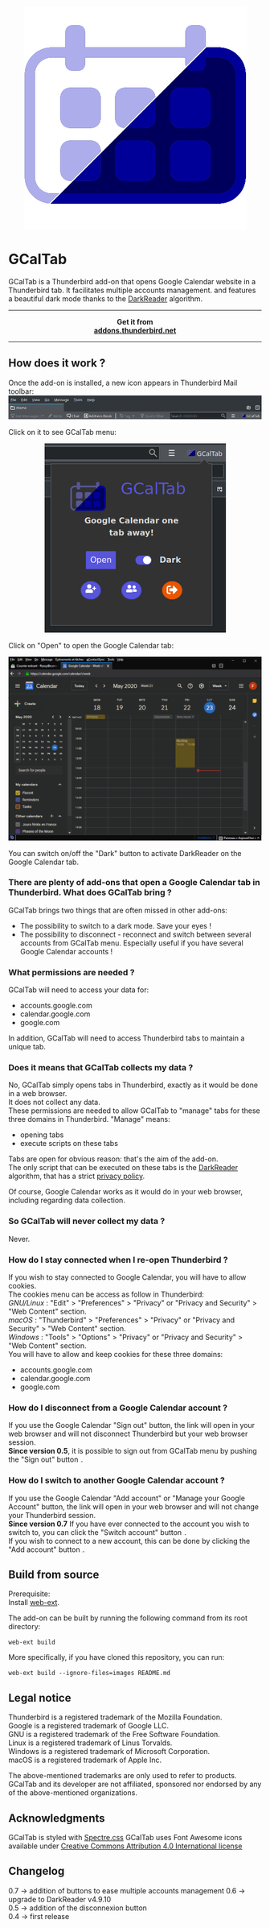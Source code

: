 <p align="center"><img src="https://github.com/ftassy/GCalTab/blob/master/icons/gcaltab.png" alt="GCalTab icon menu"></p>

# GCalTab 
GCalTab is a Thunderbird add-on that opens Google Calendar website in a Thunderbird tab. It facilitates multiple accounts management.
and features a beautiful dark mode thanks to the [DarkReader](https://darkreader.org/) algorithm.  

******************
<p align="center">
    <strong>Get it from<br>
    <a href="https://addons.thunderbird.net/fr/thunderbird/addon/gcaltab">addons.thunderbird.net</a>
    </strong>
</p>

******************

## How does it work ?
Once the add-on is installed, a new icon appears in Thunderbird Mail toolbar:
![Thunderbird Mail toolbar](images/GCalTab_browser_action.png)

Click on it to see GCalTab menu:  
<p align="center"><img src="https://github.com/ftassy/GCalTab/blob/master/images/GCalTab_popup.png" alt="Thunderbird menu"></p>

Click on "Open" to open the Google Calendar tab:  
<p align="center"><img src="https://github.com/ftassy/GCalTab/blob/master/images/Google_Calendar_dark.png" alt="Thunderbird menu"></p>

You can switch on/off the "Dark" button to activate DarkReader on the Google Calendar tab.

### There are plenty of add-ons that open a Google Calendar tab in Thunderbird. What does GCalTab bring ?
GCalTab brings two things that are often missed in other add-ons:  
* The possibility to switch to a dark mode. Save your eyes !
* The possibility to disconnect - reconnect and switch between several accounts from GCalTab menu. Especially useful if you have several Google Calendar accounts !

### What permissions are needed ?
GCalTab will need to access your data for:  
* accounts.google.com  
* calendar.google.com  
* google.com  

In addition, GCalTab will need to access Thunderbird tabs to maintain a unique tab.

### Does it means that GCalTab collects my data ?
No, GCalTab simply opens tabs in Thunderbird, exactly as it would be done in a web browser.  
It does not collect any data.  
These permissions are needed to allow GCalTab to "manage" tabs for these three domains in Thunderbird. "Manage" means:
* opening tabs
* execute scripts on these tabs

Tabs are open for obvious reason: that's the aim of the add-on.  
The only script that can be executed on these tabs is the [DarkReader](https://darkreader.org/) algorithm, that has a strict [privacy policy](https://darkreader.org/privacy/).  

Of course, Google Calendar works as it would do in your web browser, including regarding data collection.  

### So GCalTab will never collect my data ?
Never.

### How do I stay connected when I re-open Thunderbird ?
If you wish to stay connected to Google Calendar, you will have to allow cookies.  
The cookies menu can be access as follow in Thunderbird:    
_GNU/Linux_ : "Edit" > "Preferences" > "Privacy" or "Privacy and Security" > "Web Content" section.  
_macOS_ : "Thunderbird" > "Preferences" > "Privacy" or "Privacy and Security" > "Web Content" section.  
_Windows_ : "Tools" > "Options" > "Privacy" or "Privacy and Security" > "Web Content" section.  
You will have to allow and keep cookies for these three domains:
* accounts.google.com
* calendar.google.com
* google.com

### How do I disconnect from a Google Calendar account ?
If you use the Google Calendar "Sign out" button, the link will open in your web browser and will not disconnect Thunderbird but your web browser session.  
**Since version 0.5**, it is possible to sign out from GCalTab menu by pushing the "Sign out" button <img src="https://github.com/ftassy/GCalTab/blob/master/images/sign-out-alt-solid.png" alt="Sign out icon" height="1em">.  

### How do I switch to another Google Calendar account ? 
If you use the Google Calendar "Add account" or "Manage your Google Account" button, the link will open in your web browser and will not change your Thunderbird session.  
**Since version 0.7**
If you have ever connected to the account you wish to switch to, you can click the "Switch account" button <img src="https://github.com/ftassy/GCalTab/blob/master/images/user-friends-solid.png" alt="Switch account icon" height="1em">.  
If you wish to connect to a new account, this can be done by clicking the "Add account" button <img src="https://github.com/ftassy/GCalTab/blob/master/images/user-plus-solid.png" alt="Add account icon" height="1em">.  

## Build from source
Prerequisite:  
Install [web-ext](https://extensionworkshop.com/documentation/develop/getting-started-with-web-ext/).  

The add-on can be built by running the following command from its root directory:  
```
web-ext build
```

More specifically, if you have cloned this repository, you can run:
```
web-ext build --ignore-files=images README.md
```

## Legal notice
Thunderbird is a registered trademark of the Mozilla Foundation.  
Google is a registered trademark of Google LLC.  
GNU is a registered trademark of the Free Software Foundation.  
Linux is a registered trademark of Linus Torvalds.  
Windows is a registered trademark of Microsoft Corporation.  
macOS is a registered trademark of Apple Inc.  

The above-mentioned trademarks are only used to refer to products.  
GCalTab and its developer are not affiliated, sponsored nor endorsed by any of the above-mentioned organizations.

## Acknowledgments
GCalTab is styled with [Spectre.css](https://picturepan2.github.io/spectre/)
GCalTab uses Font Awesome icons available under [Creative Commons Attribution 4.0 International license](https://fontawesome.com/license)

## Changelog
0.7 -> addition of buttons to ease multiple accounts management
0.6 -> upgrade to DarkReader v4.9.10  
0.5 -> addition of the disconnexion button  
0.4 -> first release  